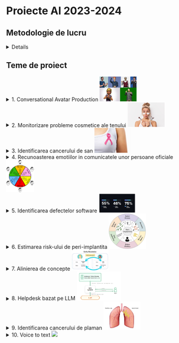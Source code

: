 
# Proiecte AI 2023-2024

## Metodologie de lucru

<details>

- Proiectele se pot realiza in echipa de maxim 4 persoane
- O echipa poate lucra la o singura tema de proiect. Un proiect poate fi ales de maxim 5 echipe, dar fiecare echipa va lucra independent.
- Echipele si temele vor fi comunicate cadrelor didactice care coordoneaza activitatea de laborator pana cel tarziu in **17aprilie 2025**.
- Proiectele se vor incarca in acest [git](https://classroom.github.com/a/Qzm42lMB). Fiecare proiect trebuie sa contina:
    - codul si explicatiile aferente (de ex. un notebook in care celulele de cod sa alterneze cu cele de explicatii) - organizate cat mai frumos 
    - un folder cu datele folosite 
    - o pagina de garda (readme) care sa contina informatii despre: echipa care a lucrat la proiect, problema abordata si un desen/schema care sa sugereze cat mai bine solutia propusa
    - cel putin cate 2 pull-request-uri (unul pentru fiecare etapa de predare) din partea fiecarui membru al echipei
- In saptamana 12 (19 - 23 mai) se vor prezenta, in cadrul orelor de laborator primele 2 etape (Definirea problemei si analiza datelor de intrare) si de vor incarca pe git materialele aferente
- In saptamana 14 (2 - 6 iunie)  se vor prezenta, in cadrul orelor de laborator, ultimele 2 etape (Dezvoltarea modelului si Imbunatatiri) si se vor incarca pe git materialele aferente
- In saptamana 14 (2 - 6 iunie) se vor incarca pe git filmulete scurte de prezentare a proiectelor realizate (doar de catre echipele care au obtinut cel putin 300p pana acum).
- Evaluare:
    - definirea problemei si analiza datelor de intrare - 200p
    - dezvoltarea unui model de AI si evaluarea performantei - 300p
    - imbunatatiri - 300p
    - teaser de prezentare a solutiei dezvoltate - 200p
        - ce problema rezolva proiectul (inputs, outputs)
        - ce tip de AI s-a folosit
        - ce performanta s-a obtinut
        - care sunt [SGD](https://unstats.un.org/wiki/display/SDGeHandbook/Home)-urile impactate de un astfel de proiect (motivati alegerea unuia sau mai multor obiective)
</details>

## Teme de proiect


<details>
    <summary> 1. Conversational Avatar Production 
    <img src="projects\avatar.webp" width="100">
    </summary>

### Conversational Avatar Production

#### Scop
Dezvoltarea unui sistem conversațional, care răspunde la întrebări textuale în mod vocal prin intermediul unui avatar. De ex.:
- UBB-bot care răspunde la întrebări despre UBB si are ca avatar imaginea lui Janos Bolyai
- Turing-bot care răspunde la întrebări despre AI si are ca avatar imaginea lui Alan Turing

#### Ideea de baza
În lumea digitală, interacțiunea cu avatare animate devine din ce în ce mai importantă, fie că vorbim despre asistenți virtuali, personaje din jocuri, educație interactivă sau prezentatori AI pentru conținut video generat automat. Totuși, crearea animațiilor realiste pentru vorbire și expresii faciale implică, de obicei, procese complexe și costisitoare, necesitând resurse considerabile. 
Folosind tehnici de Machine Learning, acest proces poate fi automatizat, permițând avatarelor să reproducă mișcările buzelor și expresiile faciale în timp real, pe baza unui input audio sau text. O astfel de tehnologie ar putea fi utilizată în crearea de consilieri virtuali  pentru procedura de admitere pentru cursuri online, ghidurilor interactive pentru muzee sau aplicații turistice, asistenților personalizați pentru servicii bancare și customer support, dar și în industria filmelor și jocurilor pentru generarea rapidă de personaje animate. Scopul este de a dezvolta și antrena un model AI capabil să genereze animații fluide și naturale, transformând interacțiunile virtuale într-o experiență mai autentică și captivantă. 

#### TODOlist
Pentru dezvoltarea unui asemena sistem complex nu exista o serie de pași prestabilită, dar este importanta respectarea cerinței principale. Un user adresează întrebări (prin mesaje vocale) sau discută prin intermediul prompt-urilor textuale și sistemul răspunde, prin intermediul unui avatar, atat prin mesaje scrise, cat si prin mesaje vocale. 

#### Bibliografie

În funcție de soluția elaborată, câteva cerințe parțiale ar fi utilizarea corectă a următoarelor:
- Large Language Model (LLM) – Pentru procesul de comunicare se poate folosi un LLM. Acesta poate genera răspunsuri textuale la întrebările utilizatorului 
[link](https://huggingface.co/docs/transformers/llm_tutorial)
[link](https://github.com/vllm-project/vllm)
[link](https://github.com/abetlen/llama-cpp-python)
[link](https://github.com/huggingface/text-generation-inference)
[link](https://github.com/guidance-ai/guidance)
[link](https://huggingface.co/mistralai/Mistral-7B-v0.1)  

- Text-to-Speech Model - pornind de la răspunsul textual oferit de LLM, acest “modul” din sistem, generează răspunsul vocal.
[link](https://github.com/ming024/FastSpeech2)
[link](https://github.com/CorentinJ/Real-Time-Voice-Cloning)
[link](https://github.com/DrewThomasson/VoxNovel)
[link](https://github.com/jasonppy/VoiceCraft)
[link](https://github.com/coqui-ai/TTS)
[link](https://huggingface.co/coqui/XTTS-v2)
[link](https://github.com/snakers4/silero-models) 
[link](https://github.com/daniilrobnikov/vits2)

- Alegerea unui Avatar – Acest pas nu necesita neaparat AI, se poate alege o imagine cu o persoana sau un personaj. Alternativ se poate genera un avator unic apeland la serviciile unui model bazat pe Stable Diffusion (inclusive ChatGPT sau DALL-E)
[link](https://github.com/kdjayakody/Fooocus-AI-Image-Generator)
[link](https://huggingface.co/learn/diffusion-course/unit0/1)
[link](https://openai.com/index/dall-e-2/)
[link](https://openai.com/index/dall-e-3/)

- Generarea video-ului în care avatarul răspunde – Pornind de la o imagine cu avatorul si text-ul \ audio-ul cu răspunsul se generază video-ul în care avatarul din imagine răspunde
[link](https://github.com/OpenTalker/SadTalker)
[link](https://github.com/Rudrabha/Wav2Lip)
[link](https://github.com/EvelynFan/FaceFormer)
[link](https://github.com/hzwer/ECCV2022-RIFE)

</details>


<details>
    <summary> 2. Monitorizare probleme cosmetice ale tenului 
        <img src="projects\skinPb.jpg" width="100"> 
    </summary>

### Monitorizare probleme cosmetice ale tenului (riduri, puncte negre, acnee, etc.)

#### Scop

Dezvoltarea unui sistem inteligent care sa permita identificarea problemelor cosmetice ale tenului (riduri, puncte negre, acnee, etc.) si sa ofere recomandari pentru ingrijirea pielii.


#### Ideea de baza

Ridurile faciale sunt indicatori majori pentru estimarea vârstei umane și identificarea emoțiilor umane. Numeroși cercetători au propus metode de segmentare a ridurilor faciale, iar companiile de cosmetice continuă să lanseze diverse tipuri de tratamente pentru riduri. Segmentarea ridurilor faciale este un domeniu important de cercetare pentru prevenirea îmbătrânirii faciale. 

Acneea este o boală a pielii cauzată în principal de bacterii, foliculii de păr expuși la grasimi și celulele moarte ale pielii. Acestea declanșează uneori puncte albe, puncte negre sau coșuri, de obicei pe fata, gât, brațe și spatele umerilor. Acneea la adolescenți este cea mai severă, deși afectează persoane de orice vârstă. Medicii pot detecta cu ușurință acneea prin examinarea pielii pacientului, dar detectarea automată a acneei nu este ușoară pentru că aceasta poate fi confundată cu alte tipuri de leziuni ale pielii.

Pornind de la o poza a fetei pe care o clienta/un client si-o realizeaza, sa se identifice problemele cosmetice ale tenului si sa se ofere recomandari pentru ingrijirea pielii. Algoritmii de AI pot fi folosiți pentru a segmenta ridurile/acneea/punctele negre faciale din imagini, pentru a le cuantifica și pentru a oferi recomandări pentru îngrijirea pielii. 

#### TODOlist

1. Definirea problemei 
    - ce se da si ce se cere?
    - de ce e nevoie de AI pentru a rezolva problema?
2. Analiza datelor de intrare
    - ce tip de date avem?
    - cate date avem?
    - ce distributie au datele?
3. Dezvoltarea unei mini-aplicatii software care
    - sa primeasca datele de intrare (in formatul corespunzator)
    - sa ofere rezultatul (in formatul corespunzator) - hard-coded
    - sa fie pregatita pentru a integra modelul de AI
3. Dezvoltarea unui model de AI si evaluarea performantei
    - ce arhitectura are modelul de AI?
    - ce setup (parametrii si hiper-parametrii) se folosesc pentru antrenarea si validarea modelului de AI?
    - ce metrici de performanta se monitorizeaza?
4. Propuneri de imbunatatiri


#### Data
- SkinMate [link](https://github.com/C23-PR556-SkinMate/skinmate-machine-learning)
- set de date [link](https://drive.google.com/drive/folders/10LA7gA1aUot8V-JTfv9zYlpKCbLj4UXg)
- Tschandl, P., Rosendahl, C., & Kittler, H. (2018). The HAM10000 dataset, a large collection of multi-source dermatoscopic images of common pigmented skin lesions. Scientific data, 5(1), 1-9. [link](https://www.fc.up.pt/addi/ph2%20database.html) 

#### Bibliografie

- Aboulmira, A., Lachgar, M., Hrimech, H., Camara, A., Elbahja, C., Elmansouri, A., & Hassini, Y. (2024). SkinHealthMate app: An AI-powered digital platform for skin disease diagnosis. Systems and Soft Computing, 6, 200166. [link](https://www.sciencedirect.com/science/article/pii/S2772941924000954#bib0026)

- Kim, S., Yoon, H., Lee, J., & Yoo, S. (2023). Facial wrinkle segmentation using weighted deep supervision and semi-automatic labeling. Artificial Intelligence in Medicine, 145, 102679. [link](https://www.sciencedirect.com/science/article/pii/S0933365723001938)

- Liu, Z., Qi, Q., Wang, S., & Zhai, G. (2024). A novel approach to the detection of facial wrinkles: Database, detection algorithm, and evaluation metrics. Computers in Biology and Medicine, 174, 108431. [link](https://www.sciencedirect.com/science/article/pii/S0010482524005158?ref=pdf_download&fr=RR-2&rr=90f4ac833a5dc9e5#sec1)

- Kim, S., Yoon, H., & Lee, J. (2024). Semi-Supervised Facial Acne Segmentation Using Bidirectional Copy–Paste. Diagnostics, 14(10), 1040. [link](https://www.mdpi.com/2075-4418/14/10/1040#B30-diagnostics-14-01040)

- Kim, S., Lee, C., Jung, G., Yoon, H., Lee, J., & Yoo, S. (2023, June). Facial acne segmentation based on deep learning with center point loss. In 2023 IEEE 36th International Symposium on Computer-Based Medical Systems (CBMS) (pp. 678-683). IEEE. [link](https://ieeexplore.ieee.org/abstract/document/10178708)

</details>



<details>
    <summary> 3. Identificarea cancerului de san  
        <img src="projects\breastCancer.jpeg" width="100">
    </summary>

### Identificarea cancerului de san

#### Scop
Dezvoltarea unui sistem inteligent care să ajute medicii în diagnosticarea timpurie a cancerului de san.

#### Ideea de baza
Detectarea cancerului de sân în mamografii este o problemă critică în imagistica medicală și diagnostic. Interpretarea mamografiilor este provocatoare din cauza variațiilor în densitatea țesuturilor, a structurilor suprapuse și a diferențelor subtile dintre tumorile benigne și maligne. 
Această problemă trebuie rezolvată folosind un algoritm inteligent, deoarece examinarea manuală tradițională de către radiologi este consumatoare de timp și predispusă la erori umane. 

Plecand de la seturile de date cu mamografii, se vor folosii modele de AI bazate pe arhitecturi de tip Transformer pentru a identifica tumori maligne si benigne in imagini. Modelele folosite pot fi pre-antrenate pe alte seturi de date si fine-tunate pe setul de date cu mamografii.

#### TODOlist

1. Definirea problemei 
    - ce se da si ce se cere?
    - de ce e nevoie de AI pentru a rezolva problema?
2. Analiza datelor de intrare
    - ce tip de date avem?
    - cate date avem?
    - ce distributie au datele?
3. Dezvoltarea unei mini-aplicatii software care
    - sa primeasca datele de intrare (in formatul corespunzator)
    - sa ofere rezultatul (in formatul corespunzator) - hard-coded
    - sa fie pregatita pentru a integra modelul de AI
3. Dezvoltarea unui model de AI si evaluarea performantei
    - ce arhitectura are modelul de AI?
    - ce setup (parametrii si hiper-parametrii) se folosesc pentru antrenarea si validarea modelului de AI?
    - ce metrici de performanta se monitorizeaza?
4. Propuneri de imbunatatiri


#### Data
- MIAS [link](http://peipa.essex.ac.uk/info/mias.html)
- DDSM [link](http://www.eng.usf.edu/cvprg/Mammography/Database.html) or [link](https://www.cancerimagingarchive.net/collection/cbis-ddsm/)
- INbreast  [link](https://www.kaggle.com/datasets/tommyngx/inbreast2012)
- DBT - [link](https://www.cancerimagingarchive.net/collection/breast-cancer-screening-dbt/)

#### Bibliografie

- Vit
    - Dosovitskiy, A. (2020). An image is worth 16x16 words: Transformers for image recognition at scale. arXiv preprint arXiv:2010.11929.
    [link](https://arxiv.org/pdf/2010.11929)
    - Code [link](https://github.com/google-research/vision_transformer) or HuggingFace models [link](https://huggingface.co/docs/transformers/en/model_doc/vit)

- CrossViT 
    - Chen, C. F. R., Fan, Q., & Panda, R. (2021). Crossvit: Cross-attention multi-scale vision transformer for image classification. In Proceedings of the IEEE/CVF international conference on computer vision (pp. 357-366). [link](https://openaccess.thecvf.com/content/ICCV2021/papers/Chen_CrossViT_Cross-Attention_Multi-Scale_Vision_Transformer_for_Image_Classification_ICCV_2021_paper.pdf)
    - Code [link](https://github.com/IBM/CrossViT)

- DeiT
    - Touvron, H., Cord, M., Douze, M., Massa, F., Sablayrolles, A., & Jégou, H. (2020). Training data-efficient image transformers & distillation through attention. arXiv 2020. arXiv preprint arXiv:2012.12877, 2(3). \href{https://arxiv.org/abs/2012.12877v2}{link}
    - Code [link](https://github.com/facebookresearch/deit/tree/2aefd8fc8634d099c1495ce9dba2b6c6a921d611)

- MammoViT
    - Al Mansour, A. G., Alshomrani, F., Alfahaid, A., & Almutairi, A. T. (2025). MammoViT: A Custom Vision Transformer Architecture for Accurate BIRADS Classification in Mammogram Analysis. Diagnostics, 15(3), 285 [link](https://www.mdpi.com/2075-4418/15/3/285)

- Gutierrez-Cardenas, J. (2024). Breast Cancer Classification Through Transfer Learning with Vision Transformer, PCA, and Machine Learning Models. International Journal of Advanced Computer Science & Applications, 15(4). [link](https://www.proquest.com/docview/3060148581?fromopenview=true&pq-origsite=gscholar&sourcetype=Scholarly%20Journals)

</details>




<details>
    <summary> 4. Recunoasterea emotiilor in comunicatele unor persoane oficiale <img src="projects\Emotions.jpg" width="75"> </summary>

### Recunoasterea emotiilor in comunicatele unor persoane oficiale

### Scop

Dezvoltarea unui sistem inteligent care sa permita identificarea emotiilor din comunicatele unor persoane oficiale pe baza textului scris asociat comunicatului, mesajului vocal asociat comunicatului sau a mimicii celui care trasnmite comunicatul.

#### Ideea de baza
Se are in vedere dezvoltarea unui sistem cu 3 componente:
- o componenta care analizeaza emotiile in textul scris
- o componenta care analizeaza emotiile in mesajul vocal
- o componenta care analizeaza emotiiile in mimica persoanei care transmite comunicatul.

La final, se vor fuziona output-urile celor 3 componente. 

#### TODOlist

1. Definirea problemei 
    - ce se da si ce se cere?
    - de ce e nevoie de AI pentru a rezolva problema?
2. Analiza datelor de intrare
    - ce tip de date avem?
    - cate date avem?
    - ce distributie au datele?
3. Dezvoltarea unei mini-aplicatii software care
    - sa primeasca datele de intrare (in formatul corespunzator)
    - sa ofere rezultatul (in formatul corespunzator) - hard-coded
    - sa fie pregatita pentru a integra modelul de AI
3. Dezvoltarea unui model de AI si evaluarea performantei
    - ce arhitectura are modelul de AI?
    - ce setup (parametrii si hiper-parametrii) se folosesc pentru antrenarea si validarea modelului de AI?
    - ce metrici de performanta se monitorizeaza?
4. Propuneri de imbunatatiri

#### Data

- MELD dataset [link](https://affective-meld.github.io/)
- Emory [link](https://github.com/emorynlp/character-mining)
- FER [link](https://www.kaggle.com/c/challenges-in-representation-learning-facial-expression-recognition-challenge/data)
- AffWild [link](https://ibug.doc.ic.ac.uk/resources/aff-wild2/)


#### Bibliografie

- Curti, F., & Kazinnik, S. (2023). Let's face it: Quantifying the impact of nonverbal communication in FOMC press conferences. Journal of Monetary Economics, 139, 110-126. [link](https://www.sciencedirect.com/science/article/pii/S0304393223000740?casa_token=1glEZKEF3SsAAAAA:1N9OYe0N-WknNuD2jI9EZhvQ6abxYswddZYPgZ1_udhzWjIt8peIkZLDlM9sHAiR6s7yL4oIcQ)

- Some models for emotion recognition in texts [model1](https://huggingface.co/michellejieli/emotion_text_classifier) [model2](https://huggingface.co/mrm8488/t5-base-finetuned-emotion)

- Some models for emotion recognition in speech [model1](https://huggingface.co/r-f/wav2vec-english-speech-emotion-recognition)

- Some models for emotion recognition in faces [model1](https://huggingface.co/ElenaRyumina/face_emotion_recognition) [model2](https://huggingface.co/trpakov/vit-face-expression)

</details>






<details>
    <summary> 5. Identificarea defectelor software <img src="projects\code.jpg" width="100"> </summary>

### Identificarea defectelor software

#### Scop

Instrumentele AI îmbunătățesc productivitatea, dar degradează calitatea codului. 
Ultima analiză a [GitClear](https://www.gitclear.com/coding_on_copilot_data_shows_ais_downward_pressure_on_code_quality?utm_source=substack&utm_medium=email) asupra a 211 milioane de linii de cod a constatat că asistenții AI (cum ar fi Copilot) pot spori productivitatea, dar înrăutățesc calitatea codului. Aceasta arată un compromis clar: producem mai mult cod, dar bazele noastre de cod au mult mai multe duplicate și mai puține refactorizări.

#### Ideea de baza

Se va considera o baza de date cu mai multe proiecte software. Se va dezvolta un model de AI bazat pe LLM care sa identifice defectele software in codul sursa pe baza codului sursa si al metricilor de complexitate. 

Posibile versiuni de input pentru LLM (prin intermediul prompt-ului): 
- doar codul sursa al clasei curente, 
- codul sursa al clasei curente si codul sursa al claselor "parinte", 
- codul sursa al clasei curente si codul sursa al claselor "parinte", precum si metrici de complexitate asociate codului sursa (metrici precum complexitatea ciclomatica [link](https://d1wqtxts1xzle7.cloudfront.net/48213691/tse.1976.23383720160821-12832-sniirk-libre.pdf?1471767990=&response-content-disposition=inline%3B+filename%3DA_Complexity_Measure.pdf&Expires=1743369021&Signature=FrLxyskf0pTFRiM~Q30qykafb4a-m071sO87klcxqXqJBcRJGOYOZ5CY94KFjsADNciMoVd4CNwPVHiVkgcACxxV-V~Bod8D8eI1gP7q8sHR0a5qhrIhpfePgf54kCvxGbTP-dFu9YItw~E2FXb~PQRIfzL9BmczizOXSASL1To9qFYCVhJv9MT-CoTABaSPQ8T4-9ZFVzdPwgXFX3e3oRYjotU3EWC6HkdWUG0gRvmMqONAyLWrxY8xFU4m7PkVnmAasyN7G9L38-DBsF8AUJT6CpjFfvAaAigK0iv8TkFYzyfbR5pu97LLH5w622qHtRc9tuo~3Qu2J9SPO0JGSA__&Key-Pair-Id=APKAJLOHF5GGSLRBV4ZA), 
complexitatea cognitiva [link](https://www.researchgate.net/publication/313803215_Automated_tool_for_the_calculation_of_cognitive_complexity_of_a_software), Weighted methods per Class [link](https://www.researchgate.net/publication/313803215_Automated_tool_for_the_calculation_of_cognitive_complexity_of_a_software), Lack of Cohesion in Methods [link](https://www.researchgate.net/publication/313803215_Automated_tool_for_the_calculation_of_cognitive_complexity_of_a_software), Depth of inheritance tree [link](https://www.researchgate.net/publication/313803215_Automated_tool_for_the_calculation_of_cognitive_complexity_of_a_software), Halstead’s Metrics [link](https://books.google.ro/books/about/Elements_of_Software_Science.html?id=zPcmAAAAMAAJ&redir_esc=y), 
Size metrics - Lines of Code [link](https://www.researchgate.net/publication/328646564_On_the_correlation_between_testing_effort_and_software_complexity_metrics)) 


Output asteptat: defectele software identificate in codul sursa (daca clasa contine sau nu contine bug-uri, ce fel de bug contine)

#### TODOlist

1. Definirea problemei 
    - ce se da si ce se cere?
    - de ce e nevoie de AI pentru a rezolva problema?
2. Analiza datelor de intrare
    - ce tip de date avem?
    - cate date avem?
    - ce distributie au datele?
3. Dezvoltarea unei mini-aplicatii software care
    - sa primeasca datele de intrare (in formatul corespunzator)
    - sa ofere rezultatul (in formatul corespunzator) - hard-coded
    - sa fie pregatita pentru a integra modelul de AI
3. Dezvoltarea unui model de AI si evaluarea performantei
    - ce arhitectura are modelul de AI?
    - ce setup (parametrii si hiper-parametrii) se folosesc pentru antrenarea si validarea modelului de AI?
    - ce metrici de performanta se monitorizeaza?
4. Propuneri de imbunatatiri

#### Data
- Data [link](https://www.inf.szte.hu/~ferenc/pdf/FTL18-PROMISE-A%20public%20unified%20bug%20dataset%20for%20Java.pdf)


#### Bibliografie

- List of research papers focused on Large Language Models [link](https://github.com/PurCL/CodeLLMPaper/tree/main)

- Simões, I. R. D. S., & Venson, E. (2024, November). Evaluating Source Code Quality with Large Language Models: a comparative study. In Proceedings of the XXIII Brazilian Symposium on Software Quality (pp. 103-113).
[link](https://www.researchgate.net/publication/383119379_Evaluating_Source_Code_Quality_with_Large_Languagem_Models_a_comparative_study)

- Wadhwa, N., Pradhan, J., Sonwane, A., Sahu, S. P., Natarajan, N., Kanade, A., ... & Rajamani, S. (2024). Core: Resolving code quality issues using llms. Proceedings of the ACM on Software Engineering, 1(FSE), 789-811 [link](https://dl.acm.org/doi/pdf/10.1145/3643762)

- Jelodar, H., Meymani, M., & Razavi-Far, R. (2025). Large Language Models (LLMs) for Source Code Analysis: applications, models and datasets. arXiv preprint arXiv:2503.17502 [link](https://www.researchgate.net/publication/390143194_Large_Language_Models_LLMs_for_Source_Code_Analysis_applications_models_and_datasets)

- Fang, C., Miao, N., Srivastav, S., Liu, J., Zhang, R., Fang, R., ... & Homayoun, H. (2024). Large language models for code analysis: Do {LLMs} really do their job?. In 33rd USENIX Security Symposium (USENIX Security 24) (pp. 829-846) [link](https://www.usenix.org/system/files/sec24fall-prepub-2205-fang.pdf)

- Backström, O., & Kihlert, A. (2023). Code Quality and Large Language Models in Computer Science Education: Enhancing student-written code through ChatGPT [link](https://www.diva-portal.org/smash/get/diva2:1779791/FULLTEXT01.pdf)

</details>

<details>
    <summary> 6. Estimarea risk-ului de peri-implantita  
    <img src="projects\stoma.png" width="100"> </summary>

### Estimarea risk-ului de peri-implantita

#### Scop
Modele AI pentru evaluarea riscului de aparitie  a periimplantitei  [link](2024-2025\Projects\Implant planning-articole.pptx)

#### Ideea de baza
Dandu-se o colectie de documente text (articles, case reports, reviews, etc.), se inspecteaza colectia si se cauta factorii care au determinat esecul tratamentului implantar. In functie de anumite criterii (frecventa = in cate articole apare acel factor, intensitate = daca s-a cuantificat cumva influenta acelui factor) se da un scor de risc fiecarui factor. Se creaza 1 chestionar cu acest sistem de scoring care se va valida clinic.
- algoritmi AI de identificare a factorilor asociati cu dezvolatrea periimplantitei  
- acordarea unui scor de risc in functie de datele gasite in literatura 
- dezvoltaea unui algoritm de calcul a riscului 
- validarea algoritmului dezvolatat  pe cazuri clinice 

#### TODOlist

1. Definirea problemei 
    - ce se da si ce se cere?
    - de ce e nevoie de AI pentru a rezolva problema?
2. Analiza datelor de intrare
    - ce tip de date avem?
    - cate date avem?
    - ce distributie au datele?
3. Dezvoltarea unei mini-aplicatii software care
    - sa primeasca datele de intrare (in formatul corespunzator)
    - sa ofere rezultatul (in formatul corespunzator) - hard-coded
    - sa fie pregatita pentru a integra modelul de AI
3. Dezvoltarea unui model de AI si evaluarea performantei
    - ce arhitectura are modelul de AI?
    - ce setup (parametrii si hiper-parametrii) se folosesc pentru antrenarea si validarea modelului de AI?
    - ce metrici de performanta se monitorizeaza?
4. Propuneri de imbunatatiri

#### Data
- Date din literatura - 3 baze de date PubMed, Embase , Google scholar - model de cautare si identificare a esecului implantar 
- cateva exemple cu documente [link](2024-2025\Projects\Articole implat failure.zip)

</details>

<details>
    <summary> 7. Alinierea de concepte 
    <img src="projects\entity-resolution.webp" width="100">
    </summary>

### Alinierea de concepte

#### Scop
Alinierea conceptelor constă în a găsi descrieri diferite ale acestora care se referă la aceeași entitate din lumea reală în diferite surse de date (de exemplu, fișiere de date, cărți, site-uri web și baze de date). Aceasta este o problemă esențială în gestionarea datelor, deoarece permite consolidarea informațiilor dispersate și eliminarea redundanțelor. Prin utilizarea tehnicilor avansate de învățare automată și algoritmi de potrivire, alinierea conceptelor poate îmbunătăți semnificativ calitatea și acuratețea datelor, facilitând astfel analize mai precise și decizii mai informate. În plus, această tehnologie este crucială pentru integrarea datelor în proiecte mari, cum ar fi cele din domeniul sănătății, finanțelor și comerțului electronic, unde datele provin din numeroase surse și trebuie corelate corect pentru a oferi o imagine completă și coerentă.

#### Ideea de baza
Se consideră 2 baze de date care conțin informații despre produse (de exemplu, preț, descriere, imagine) de la 2 furnizori diferiți. Scopul este de a identifica produsele care sunt aceleași în cele 2 baze de date, dar sunt descrise diferit. Se va dezvolta un model de AI care să identifice produsele care sunt aceleași, dar sunt descrise diferit în cele 2 baze de date. Se pot investiga mai multe reprezentări ale descrierilor produselor:
- concatenarea atributelor produsului (de exemplu, nume, preț, descriere) si asocierea unui embedding (folosind un model de AI pre-antrenat pe text), urmat de un pas de clasificare binara (produse aliniate sau diferite)
- asocierea unui embedding pentru fiecare atribut si concatenarea acestora, urmat de un pas de clasificare binara (produse aliniate sau diferite)
- interogarea unui LLM daca cele 2 descrieri sunt despre acelasi produs

#### TODOlist
1. Definirea problemei 
    - ce se da si ce se cere?
    - de ce e nevoie de AI pentru a rezolva problema?
2. Analiza datelor de intrare
    - ce tip de date avem?
    - cate date avem?
    - ce distributie au datele?
3. Dezvoltarea unei mini-aplicatii software care
    - sa primeasca datele de intrare (in formatul corespunzator)
    - sa ofere rezultatul (in formatul corespunzator) - hard-coded
    - sa fie pregatita pentru a integra modelul de AI
3. Dezvoltarea unui model de AI si evaluarea performantei
    - ce arhitectura are modelul de AI?
    - ce setup (parametrii si hiper-parametrii) se folosesc pentru antrenarea si validarea modelului de AI?
    - ce metrici de performanta se monitorizeaza?
4. Propuneri de imbunatatiri

#### Data

- [Abt-Buy](https://paperswithcode.com/dataset/abt-buy)
- [Amazon-Google](https://paperswithcode.com/dataset/amazon-google)

#### Bibliografy

- Christophides, V., Efthymiou, V., Palpanas, T., Papadakis, G., & Stefanidis, K. (2019). End-to-end entity resolution for big data: A survey. arXiv preprint arXiv:1905.06397. [link](https://arxiv.org/pdf/1905.06397)
Barlaug, N., & Gulla, J. A. (2021). Neural networks for entity matching: A survey. ACM Transactions on Knowledge Discovery from Data (TKDD), 15(3), 1-37. [link](https://arxiv.org/pdf/2010.11075)

- Li, Y., Li, J., Suhara, Y., Doan, A., & Tan, W. C. (2020). Deep entity matching with pre-trained language models. arXiv preprint arXiv:2004.00584. [link](https://arxiv.org/pdf/2004.00584) [code](https://github.com/megagonlabs/ditto)

- Peeters, R., Steiner, A., & Bizer, C. (2023). Entity matching using large language models. arXiv preprint arXiv:2310.11244. [link](https://arxiv.org/pdf/2310.11244v4) [code](https://github.com/wbsg-uni-mannheim/matchgpt)


</details>


<details>
    <summary> 8. Helpdesk bazat pe LLM 
<img src="projects/RAG.png" width="120"> </summary>

### Sistem automat pentru helpdesk bazat pe LLM

#### Scop
Dezvoltarea unui sistem inteligent care să poată să răspundă la întrebări folosind un LLM și o colecție de documente.

#### Ideea de baza

Dezvoltarea unui sistem de tip Retrieval-Augmented Generation (RAG) care să poată să răspundă la întrebări folosind un LLM și o colecție de documente. Sistemul va folosi un model de tip RAG pentru a căuta în colecția de documente și a genera răspunsuri la întrebările utilizatorilor. De obicei, un sistem RAG cauta in colectia de doucmente, pe baza unei interogari, docuemntele (sau partile de document) cele mai relevante si le concateneaza cu interogarea pentru a genera un raspuns.
Etapele principale sunt:
- indexarea documentelor din colectie (o modalitate de reprezentare cat mai relevanta pt LLM-ul care va cauta in ele)
- cautarea celor mai relevante documente pentru o anumita interogare (querry)
- generarea textului/raspunsului pe baza interogarii si a documentelor gasite, folosind un algoritm inteligent de generare 
- evaluarea raspunsului generat 

Iteratii in explorare:
- Iteratia 1 - folosirea unui set de date public
- Iteratia 2 - folosirea unui set de date privat 

#### TODOlist

1. Definirea problemei 
    - ce se da si ce se cere?
    - de ce e nevoie de AI pentru a rezolva problema?
2. Analiza datelor de intrare
    - ce tip de date avem?
    - cate date avem?
    - ce distributie au datele?
3. Dezvoltarea unei mini-aplicatii software care
    - sa primeasca datele de intrare (in formatul corespunzator)
    - sa ofere rezultatul (in formatul corespunzator) - hard-coded
    - sa fie pregatita pentru a integra modelul de AI
3. Dezvoltarea unui model de AI si evaluarea performantei
    - ce arhitectura are modelul de AI?
    - ce setup (parametrii si hiper-parametrii) se folosesc pentru antrenarea si validarea modelului de AI?
    - ce metrici de performanta se monitorizeaza?
4. Propuneri de imbunatatiri


#### Data

- Public data [link](https://github.com/MoritzLaurer/rag-demo/tree/master)
- Private data - coming soon


#### Bibliografie

- RAG demo [link](https://github.com/MoritzLaurer/rag-demo/tree/master)
- Example of building a RAG with LangChain [link](https://python.langchain.com/docs/tutorials/rag/)
- Lewis, P., Perez, E., Piktus, A., Petroni, F., Karpukhin, V., Goyal, N., ... & Kiela, D. (2020). Retrieval-augmented generation for knowledge-intensive nlp tasks. Advances in neural information processing systems, 33, 9459-9474 [link](https://arxiv.org/pdf/2005.11401)
- Better Customer Support Using Retrieval-Augmented Generation (RAG) at Thomson Reuters [link](https://medium.com/tr-labs-ml-engineering-blog/better-customer-support-using-retrieval-augmented-generation-rag-at-thomson-reuters-4d140a6044c3)
- Survey of different RAG systems [link](https://www.youtube.com/watch?v=mE7IDf2SmJg)
- RAG from scratch [link](https://www.freecodecamp.org/news/mastering-rag-from-scratch/)


</details>

<details>
    <summary> 9. Identificarea cancerului de plaman  
    <img src="projects\lungCancer.jpeg" width="100">
    </summary>

### Identificarea cancerului de plaman

#### Scop
Dezvoltarea unui sistem inteligent care să ajute medicii în diagnosticarea timpurie a cancerului de plămân.

#### Ideea de baza

Deși cancerul pulmonar este recunoscut ca fiind cel mai mortal tip de cancer, un prognostic bun și un tratament eficient depind de detectarea timpurie a acestuia. Povara medicilor poate fi redusa cu ajutorul tehnicilor de AI care sunt esențiale în automatizarea diagnosticului și clasificării bolilor.

De aceea, se dorește dezvoltarea unui sistem inteligent care să ajute medicii în diagnosticarea timpurie a cancerului de plămân. Un astfel de sistem ar putea folosi algoritmi avansați de învățare profundă și rețele neuronale convoluționale pentru a analiza imagini medicale și a identifica semnele precoce ale cancerului pulmonar cu o precizie ridicată1. Acest lucru ar permite medicilor să detecteze cancerul în stadii incipiente, când opțiunile de tratament sunt mai eficiente și șansele de supraviețuire sunt mai mari2.

Implementarea unui astfel de sistem ar putea reduce semnificativ timpul necesar pentru diagnosticare și ar diminua riscul de erori umane1. În plus, ar putea oferi suport în luarea deciziilor clinice, ajutând medicii să aleagă cele mai potrivite tratamente pentru fiecare pacient în parte, pe baza caracteristicilor specifice ale tumorii și ale pacientului. Astfel, dezvoltarea unui sistem inteligent pentru diagnosticarea timpurie a cancerului de plămân nu doar că ar ușura munca medicilor, dar ar putea salva numeroase vieți prin îmbunătățirea ratei de detectare precoce și a eficienței tratamentelor.


#### TODOlist

1. Definirea problemei 
    - ce se da si ce se cere?
    - de ce e nevoie de AI pentru a rezolva problema?
2. Analiza datelor de intrare
    - ce tip de date avem?
    - cate date avem?
    - ce distributie au datele?
3. Dezvoltarea unei mini-aplicatii software care
    - sa primeasca datele de intrare (in formatul corespunzator)
    - sa ofere rezultatul (in formatul corespunzator) - hard-coded
    - sa fie pregatita pentru a integra modelul de AI
3. Dezvoltarea unui model de AI si evaluarea performantei
    - ce arhitectura are modelul de AI?
    - ce setup (parametrii si hiper-parametrii) se folosesc pentru antrenarea si validarea modelului de AI?
    - ce metrici de performanta se monitorizeaza?
4. Propuneri de imbunatatiri


#### Data

- Chest CT-scane images [link](https://www.kaggle.com/datasets/mohamedhanyyy/chest-ctscan-images/data)
- Lung Image Database Consortium image collection (LIDC-IDRI) [link](https://www.cancerimagingarchive.net/collection/lidc-idri/)

#### Bibliografie

- Liu, J. A., Yang, I. Y., & Tsai, E. B. (2022). Artificial intelligence (AI) for lung nodules, from the AJR special series on AI applications. American Journal of Roentgenology, 219(5), 703-712. [link](https://ajronline.org/doi/10.2214/AJR.22.27487) 

- Gu, Y., Chi, J., Liu, J., Yang, L., Zhang, B., Yu, D., ... & Lu, X. (2021). A survey of computer-aided diagnosis of lung nodules from CT scans using deep learning. Computers in biology and medicine, 137, 104806. [link](https://www.sciencedirect.com/science/article/pii/S0010482521006004?casa_token=qhi8cSHcd5UAAAAA:iUwm4l441GNq0Ph2QQ8gW5tConmiyHUtm6ynRLEi1b7Io2HdL6qI0hSggNQPfHWn16XeO4FDNQ#sec4)

- Javed, R., Abbas, T., Khan, A. H., Daud, A., Bukhari, A., & Alharbey, R. (2024). Deep learning for lungs cancer detection: a review. Artificial Intelligence Review, 57(8), 197. [link](https://link.springer.com/article/10.1007/s10462-024-10807-1)

- Shatnawi, M. Q., Abuein, Q., & Al-Quraan, R. (2025). Deep learning-based approach to diagnose lung cancer using CT-scan images. Intelligence-Based Medicine, 11, 100188. [link](https://www.sciencedirect.com/science/article/pii/S2666521224000553#bib41)

- Hiraman, A., Viriri, S., & Gwetu, M. (2024). Lung tumor segmentation: a review of the state of the art. Frontiers in Computer Science, 6, 1423693. [link](https://www.frontiersin.org/journals/computer-science/articles/10.3389/fcomp.2024.1423693/full)

- Jayaram, J., Haw, S. C., Palanichamy, N., Anaam, E., & Kumar, S. (2025). A Systematic Review on Effectiveness and Contributions of Machine Learning and Deep Learning Methods in Lung Cancer Diagnosis and Classifications. International Journal of Computing, 17(1), 1-12. [link](https://iiict.uob.edu.bh/IJCDS/papers/1571032811.pdf)


</details>


<details>
    <summary> 10. Voice to text  
    <img src="projects\voice.avif" width="150">
    </summary>

### Identificarea cancerului de plaman

#### Scop
Dezvoltarea unui sistem inteligent care să ajute medicii pentru a completa in mod automat fisa pacientului.

#### Ideea de baza

Munca medicilor este plina de provocari. Mai ales cand trebuie sa faca multe task-uri, uneori simultan, precum realizarea si citirea unei ecografii si inregistrarea observatiilor facute. De aceea este nevoie de un sistem inteligent care sa transforme informatia audio inregistrata de catre un medic in format text si sa completeze in mod automat rubricile dedicate din fisa pacientului.
Se va pleca de la inregistrari audio precum [aceasta](Projects/voice2text/test1.ogg), se vor converti in format text si se va compelta automat partea evidentiata cu galben din fisa pacientului, precum [aceasta](Projects/voice2text/patient1.odt) (informatiile respective se vor salva intr-un tabel/jason si apoi se vor exporta intr-un document word)

Iteratia1 - informatiile sunt furnizate in limba engleza (Echivalentul celor din exemple)

Iteratia2 - informatiile sunt furnizate in limba romana


#### TODOlist

1. Definirea problemei 
    - ce se da si ce se cere?
    - de ce e nevoie de AI pentru a rezolva problema?
2. Analiza datelor de intrare
    - ce tip de date avem?
    - cate date avem?
    - ce distributie au datele?
3. Dezvoltarea unei mini-aplicatii software care
    - sa primeasca datele de intrare (in formatul corespunzator)
    - sa ofere rezultatul (in formatul corespunzator) - hard-coded
    - sa fie pregatita pentru a integra modelul de AI
3. Dezvoltarea unui model de AI si evaluarea performantei
    - ce arhitectura are modelul de AI?
    - ce setup (parametrii si hiper-parametrii) se folosesc pentru antrenarea si validarea modelului de AI?
    - ce metrici de performanta se monitorizeaza?
4. Propuneri de imbunatatiri


#### Data

- inregistrari audio [link](Projects/voice2text/test1.ogg) [link](Projects/voice2text/test2.ogg) [link](Projects/voice2text/test3.ogg)
- fisa pacientului [link](Projects/voice2text/patient1.odt)
 
#### Bibliografie

- [Whisper](https://openai.com/index/whisper/)
- [DeepSpeech](https://github.com/mozilla/DeepSpeech)
- [RobinASR](https://github.com/racai-ai/RobinASR) - for romanian
- [speech2text](https://huggingface.co/docs/transformers/model_doc/speech_to_text)
- [wav2vec](https://ai.meta.com/research/impact/wav2vec/)
- [wav2vec2](https://huggingface.co/docs/transformers/model_doc/wav2vec2)
- [romanian wav2vec2](https://huggingface.co/gigant/romanian-wav2vec2)
- [wavLM](https://huggingface.co/docs/transformers/model_doc/wavlm)



</details>
